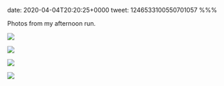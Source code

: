 date: 2020-04-04T20:20:25+0000
tweet: 1246533100550701057
%%%

Photos from my afternoon run.

![](EUyTMhmXkAInRgr.jpg)

![](EUyTMc8WAAIXk08.jpg)

![](EUyTMaeXQAIPo4S.jpg)

![](EUyTMfNX0AA7Nah.jpg)
